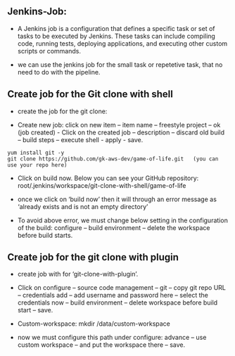 ## Jenkins-Job:

- A Jenkins job is a configuration that defines a specific task or set of tasks to be executed by Jenkins. These tasks can include compiling code, running tests, deploying applications, and executing other custom scripts or commands.

- we can use the jenkins job for the small task or repetetive task, that no need to do with the pipeline.

## Create job for the Git clone with shell

- create the job for the git clone:

- Create new job: click on new item – item name – freestyle project – ok (job created) - Click on the created job – description – discard old build – build steps – execute shell - apply - save.
```
yum install git -y
git clone https://github.com/gk-aws-dev/game-of-life.git   (you can use your repo here)
```

- Click on build now. Below you can see your GitHub repository: root/.jenkins/workspace/git-clone-with-shell/game-of-life

- once we click on ‘build now’ then it will through an error message as ‘already exists and is not an empty directory’
- To avoid above error, we must change below setting in the configuration of the build: configure – build environment – delete the workspace before build starts.

## Create job for the git clone with plugin

- create job with for ‘git-clone-with-plugin’.
  
- Click on configure – source code management – git – copy git repo URL – credentials add – add username and password here – select the credentials now – build environment – delete workspace before build start – save.
- Custom-workspace: mkdir /data/custom-workspace
- now we must configure this path under configure: advance – use custom workspace – and put the workspace there – save.
